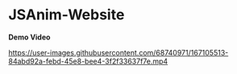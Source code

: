 # JSAnim-Website

**Demo Video**

https://user-images.githubusercontent.com/68740971/167105513-84abd92a-febd-45e8-bee4-3f2f33637f7e.mp4

